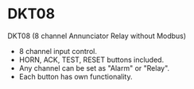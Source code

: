 # DKT08
DKT08 (8 channel Annunciator Relay without Modbus) 

- 8 channel input control.
- HORN, ACK, TEST, RESET buttons included.
- Any channel can be set as "Alarm" or "Relay".
- Each button has own functionality.
